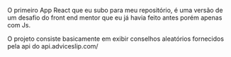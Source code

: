 O primeiro App React que eu subo para meu repositório, é uma versão de um desafio do front end mentor que eu já havia feito antes porém apenas com Js.

O projeto consiste basicamente em exibir conselhos aleatórios fornecidos pela api do api.adviceslip.com/
